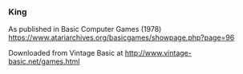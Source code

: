 ### King

As published in Basic Computer Games (1978)
https://www.atariarchives.org/basicgames/showpage.php?page=96

Downloaded from Vintage Basic at
http://www.vintage-basic.net/games.html

